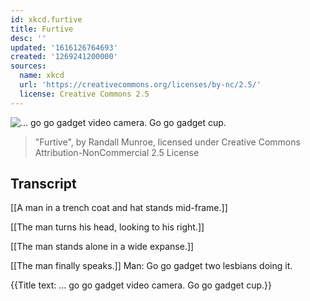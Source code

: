 ```yaml
---
id: xkcd.furtive
title: Furtive
desc: ''
updated: '1616126764693'
created: '1269241200000'
sources:
  name: xkcd
  url: 'https://creativecommons.org/licenses/by-nc/2.5/'
  license: Creative Commons 2.5
---
```

![... go go gadget video camera.  Go go gadget cup.](https://imgs.xkcd.com/comics/furtive.png)
> "Furtive", by Randall Munroe, licensed under Creative Commons Attribution-NonCommercial 2.5 License

## Transcript
[[A man in a trench coat and hat stands mid-frame.]]

[[The man turns his head, looking to his right.]]

[[The man stands alone in a wide expanse.]]

[[The man finally speaks.]]
Man: Go go gadget two lesbians doing it.

{{Title text: ... go go gadget video camera.  Go go gadget cup.}}
